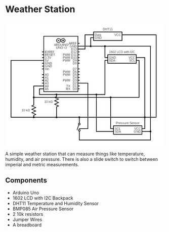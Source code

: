 # Weather Station
![](https://raw.githubusercontent.com/sr5434/weather-station/main/circuit.png)


A simple weather station that can measure things like temperature, humidity, and air pressure. There is also a slide switch to switch between imperial and metric measurements.

## Components
 - Arduino Uno
 - 1602 LCD with I2C Backpack
 - DHT11 Temperature and Humidity Sensor
 - BMP085 Air Pressure Sensor
 - 2 10k resistors
 - Jumper Wires
 - A breadboard
